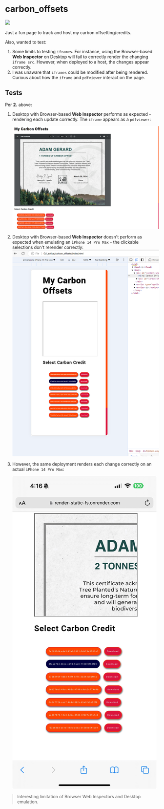# carbon_offsets

[![](https://img.shields.io/badge/mdn-iframe-orange.svg)](https://developer.mozilla.org/en-US/docs/Web/HTML/Element/iframe)

Just a fun page to track and host my carbon offsetting/credits.

Also, wanted to test:

1. Some limits to testing `iframes`. For instance, using the Browser-based **Web Inspector** on Desktop will fail to correctly render the changing `iframe src`. However, when deployed to a host, the changes appear correctly.
2. I was unaware that `iframes` could be modified after being rendered. Curious about how the `iframe` and `pdfviewer` interact on the page. 

## Tests

Per **2.** above:

1. Desktop with Browser-based **Web Inspector** performs as expected - rendering each update correctly. The `iframe` appears as a `pdfviewer`:

    ![](test/desktop-browser-web-inspector-all-good.png)

2. Desktop with Browser-based **Web Inspector** doesn't perform as expected when emulating an `iPhone 14 Pro Max` - the clickable selections don't rerender correctly:
![](test/desktop-mobile-emulator-web-inspector-not-rendering.png)

3. However, the same deployment renders each change correctly on an actual `iPhone 14 Pro Max`:

    ![](test/actual-mobile-deploy-working.jpg)


> Interesting limitation of Browser Web Inspectors and Desktop emulation.